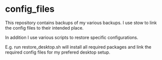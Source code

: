 # config_files

This repository contains backups of my various backups.
I use stow to link the config files to their intended place.

In addition I use various scripts to restore specific configurations.

E.g. run restore_desktop.sh will install all required packages and link
the required config files for my prefered desktop setup.
